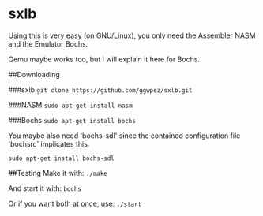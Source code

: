 # sxlb

Using this is very easy (on GNU/Linux), you only need the Assembler NASM and the Emulator Bochs.

Qemu maybe works too, but I will explain it here for Bochs.

##Downloading

###sxlb
`git clone https://github.com/ggwpez/sxlb.git`

###NASM
`sudo apt-get install nasm`

###Bochs
`sudo apt-get install bochs`

You maybe also need 'bochs-sdl' since the contained configuration file 'bochsrc' implicates this.

`sudo apt-get install bochs-sdl`

##Testing
Make it with:
`./make`

And start it with:
`bochs`

Or if you want both at once, use:
`./start`
